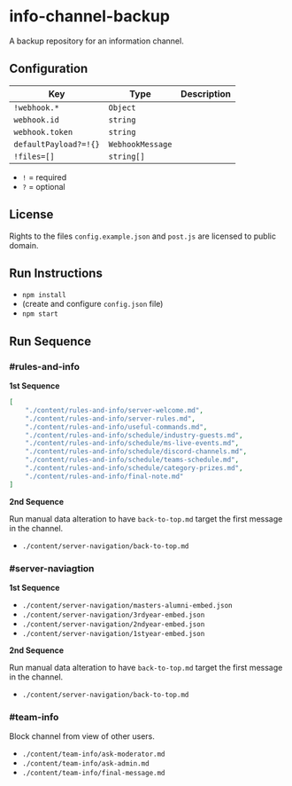 # info-channel-backup

A backup repository for an information channel.

## Configuration

| Key                   | Type             | Description |
| --------------------- | ---------------- | ----------- |
| `!webhook.*`          | `Object`         |             |
| `webhook.id`          | `string`         |             |
| `webhook.token`       | `string`         |             |
| `defaultPayload?=!{}` | `WebhookMessage` |             |
| `!files=[]`           | `string[]`       |             |

* `!` = required
* `?` = optional

## License

Rights to the files `config.example.json` and `post.js` are licensed to public domain.

## Run Instructions

* `npm install` 
* (create and configure `config.json` file)
* `npm start` 

## Run Sequence

### #rules-and-info

**1st Sequence**

``` json
[
	"./content/rules-and-info/server-welcome.md",
	"./content/rules-and-info/server-rules.md",
	"./content/rules-and-info/useful-commands.md",
	"./content/rules-and-info/schedule/industry-guests.md",
	"./content/rules-and-info/schedule/ms-live-events.md",
	"./content/rules-and-info/schedule/discord-channels.md",
	"./content/rules-and-info/schedule/teams-schedule.md",
	"./content/rules-and-info/schedule/category-prizes.md",
	"./content/rules-and-info/final-note.md"
]
```

**2nd Sequence**

Run manual data alteration to have `back-to-top.md` target the first message in the channel.

* `./content/server-navigation/back-to-top.md` 

### #server-naviagtion

**1st Sequence**

* `./content/server-navigation/masters-alumni-embed.json` 
* `./content/server-navigation/3rdyear-embed.json` 
* `./content/server-navigation/2ndyear-embed.json` 
* `./content/server-navigation/1styear-embed.json` 

**2nd Sequence**

Run manual data alteration to have `back-to-top.md` target the first message in the channel.

* `./content/server-navigation/back-to-top.md` 

### #team-info

Block channel from view of other users.

* `./content/team-info/ask-moderator.md` 
* `./content/team-info/ask-admin.md` 
* `./content/team-info/final-message.md` 
